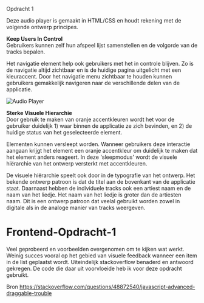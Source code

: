 Opdracht 1

Deze audio player is gemaakt in HTML/CSS en houdt rekening met de volgende ontwerp principes.

<b>Keep Users In Control</b><br>
Gebruikers kunnen zelf hun afspeel lijst samenstellen en de volgorde van de tracks bepalen. 

Het navigatie element help ook gebruikers met het in controle blijven. Zo is de navigatie altijd zichtbaar en is de huidige pagina uitgelicht met een kleuraccent. Door het navigatie menu zichtbaar te houden kunnen gebruikers gemakkelijk  navigeren naar de verschillende delen van de applicatie. 

![Audio Player](https://thumbs.gfycat.com/GaseousUntriedBluebird-size_restricted.gif)



<b>Sterke Visuele Hierarchie</b><br>
Door gebruik te maken van oranje accentkleuren wordt het voor de gebruiker duidelijk 1) waar binnen de applicatie ze zich bevinden, en 2) de huidige status van het geselecteerde element. 

Elementen kunnen versleept worden. Wanneer gebruikers deze interactie aangaan krijgt het element een oranje accentkleur om duidelijk te maken dat het element anders reageert. In deze 'sleepmodus' wordt de visuele hiërarchie van het ontwerp versterkt met accentkleuren. 

De visuele hiërarchie speelt ook door in de typografie van het ontwerp. Het bekende ontwerp patroon is dat de titel aan de bovenkant van de applicatie staat. Daarnaast hebben de individuele tracks ook een artiest naam en de naam van het liedje. Het naam van het liedje is groter dan de artiesten naam. Dit is een ontwerp patroon dat veelal gebruikt worden zowel in digitale als in de analoge manier van tracks weergeven. 




# Frontend-Opdracht-1

Veel geprobeerd en voorbeelden overgenomen om te kijken wat werkt. 
Weinig succes vooral op het gebied van visuele feedback wanneer een item in de list geplaatst wordt. 
Uiteindelijk stackoverflow benaderd en antwoord gekregen. De code die daar uit voorvloeide heb ik voor deze opdracht gebruikt.

Bron
https://stackoverflow.com/questions/48872540/javascript-advanced-draggable-trouble


